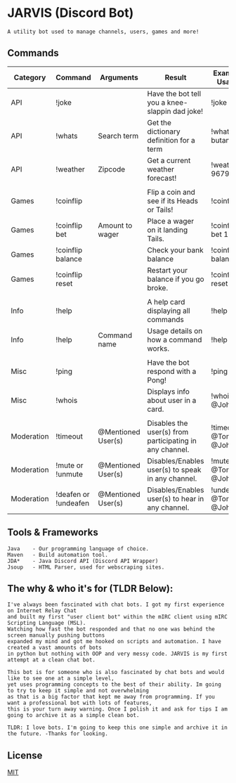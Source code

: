 # JARVIS (Discord Bot)
``
A utility bot used to manage channels, users, games and more!
`` 
## Commands

| Category   | Command              | Arguments          | Result                                                  | Example Usage        |
|------------|----------------------|--------------------|---------------------------------------------------------|----------------------|
| API        | !joke                |                    | Have the bot tell you a knee-slappin dad joke!          | !joke                |
| API        | !whats               | Search term        | Get the dictionary definition for a term                | !whats butane        |
| API        | !weather             | Zipcode            | Get a current weather forecast!                         | !weather 96793       |
|            |                      |                    |                                                         |                      |
| Games      | !coinflip            |                    | Flip a coin and see if its Heads or Tails!              | !coinflip            |
| Games      | !coinflip bet        | Amount to wager    | Place a wager on it landing Tails.                      | !coinflip bet 1000   |
| Games      | !coinflip balance    |                    | Check your bank balance                                 | !coinflip balance    |
| Games      | !coinflip reset      |                    | Restart your balance if you go broke.                   | !coinflip reset      |
|            |                      |                    |                                                         |                      |
| Info       | !help                |                    | A help card displaying all commands                     | !help                |
| Info       | !help                | Command name       | Usage details on how a command works.                   | !help ping           |
|            |                      |                    |                                                         |                      |
| Misc       | !ping                |                    | Have the bot respond with a Pong!                       | !ping                |
| Misc       | !whois               |                    | Displays info about user in a card.                     | !whois @John         |
|            |                      |                    |                                                         |                      |
| Moderation | !timeout             | @Mentioned User(s) | Disables the user(s) from participating in any channel. | !timeout @Tom @John  |
| Moderation | !mute or !unmute     | @Mentioned User(s) | Disables/Enables user(s) to speak in any channel.       | !mute @Tom @John     |
| Moderation | !deafen or !undeafen | @Mentioned User(s) | Disables/Enables user(s) to hear in any channel.        | !undeafen @Tom @John |

## Tools & Frameworks

```
Java    - Our programming language of choice.
Maven   - Build automation tool.
JDA*    - Java Discord API (Discord API Wrapper)
Jsoup   - HTML Parser, used for webscraping sites.
```

## The why & who it's for (TLDR Below):
```
I've always been fascinated with chat bots. I got my first experience on Internet Relay Chat
and built my first "user client bot" within the mIRC client using mIRC Scripting Language (MSL).
Watching how fast the bot responded and that no one was behind the screen manually pushing buttons 
expanded my mind and got me hooked on scripts and automation. I have created a vast amounts of bots 
in python but nothing with OOP and very messy code. JARVIS is my first attempt at a clean chat bot.

This bot is for someone who is also fascinated by chat bots and would like to see one at a simple level,
yet uses programming concepts to the best of their ability. Im going to try to keep it simple and not overwhelming
as that is a big factor that kept me away from programming. If you want a professional bot with lots of features,
this is your turn away warning. Once I polish it and ask for tips I am going to archive it as a simple clean bot.

TLDR: I love bots. I'm going to keep this one simple and archive it in the future. -Thanks for looking.
```

## License
[MIT](https://choosealicense.com/licenses/mit/)
